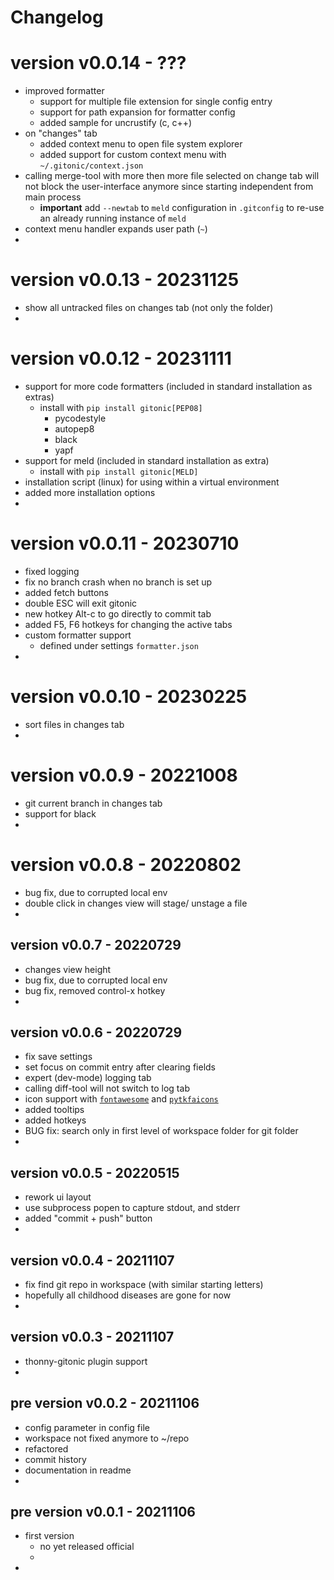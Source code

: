  
# Changelog


# version v0.0.14 - ???

- improved formatter 
  - support for multiple file extension for single config entry 
  - support for path expansion for formatter config
  - added sample for uncrustify (c, c++)
- on "changes" tab
  - added context menu to open file system explorer
  - added support for custom context menu with `~/.gitonic/context.json`
- calling merge-tool with more then more file selected on change tab will 
 not block the user-interface anymore since starting independent from main process
  - **important** add `--newtab` to `meld` configuration in `.gitconfig` 
   to re-use an already running instance of `meld`
- context menu handler expands user path (`~`)
- 


# version v0.0.13 - 20231125

- show all untracked files on changes tab (not only the folder)
- 


# version v0.0.12 - 20231111

- support for more code formatters (included in standard installation as extras)
  - install with `pip install gitonic[PEP08]`
    - pycodestyle
    - autopep8
    - black
    - yapf 
- support for meld (included in standard installation as extra)
  - install with `pip install gitonic[MELD]`
- installation script (linux) for using within a virtual environment 
- added more installation options
- 


# version v0.0.11 - 20230710

- fixed logging
- fix no branch crash when no branch is set up 
- added fetch buttons
- double ESC will exit gitonic
- new hotkey Alt-c to go directly to commit tab
- added F5, F6 hotkeys for changing the active tabs
- custom formatter support
  - defined under settings `formatter.json`
-


# version v0.0.10 - 20230225

- sort files in changes tab
- 


# version v0.0.9 - 20221008

- git current branch in changes tab
- support for black
- 


# version v0.0.8 - 20220802

- bug fix, due to corrupted local env
- double click in changes view will stage/ unstage a file
- 


## version v0.0.7 - 20220729

- changes view height
- bug fix, due to corrupted local env
- bug fix, removed control-x hotkey
- 


## version v0.0.6 - 20220729

- fix save settings 
- set focus on commit entry after clearing fields
- expert (dev-mode) logging tab
- calling diff-tool will not switch to log tab
- icon support with 
  [`fontawesome`](https://github.com/FortAwesome/Font-Awesome)
  and 
  [`pytkfaicons`](https://github.com/kr-g/pytkfaicons)
- added tooltips
- added hotkeys
- BUG fix: search only in first level of workspace folder for git folder
- 


## version v0.0.5 - 20220515

- rework ui layout
- use subprocess popen to capture stdout, and stderr
- added "commit + push" button 
- 


## version v0.0.4 - 20211107

- fix find git repo in workspace (with similar starting letters)
- hopefully all childhood diseases are gone for now
- 


## version v0.0.3 - 20211107

- thonny-gitonic plugin support
- 


## pre version v0.0.2 - 20211106

- config parameter in config file
- workspace not fixed anymore to ~/repo
- refactored 
- commit history
- documentation in readme
- 


## pre version v0.0.1 - 20211106

- first version 
  - no yet released official 
  - 
-
